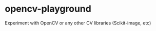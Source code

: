 opencv-playground
=================

Experiment with OpenCV or any other CV libraries (Scikit-image, etc)
